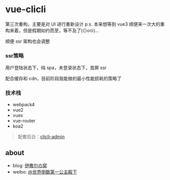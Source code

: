 # vue-clicli

第三次重构，主要是对 UI 进行重新设计
p.s. 本来想等到 vue3 顺便来一次大的重构来着，但是假期如约而至，等不及了(⊙o⊙)…

顺便 ssr 架构也会调整

### ssr策略

用户登陆状态下，纯 spa，未登录状态下，首屏 ssr

配合缓存和 cdn，目前阶段我能做的最小性能损耗的策略了

### 技术栈
* webpack4
* vue2
* vuex
* vue-router
* koa2

>配套后台：[clicli-admin](https://github.com/132yse/clicli-admin)

## about

* blog: [伊撒尔の窝](http://www.yisaer.com)
* weibo: [@世界倒数第一公主殿下](http://weibo.com/oreshura)